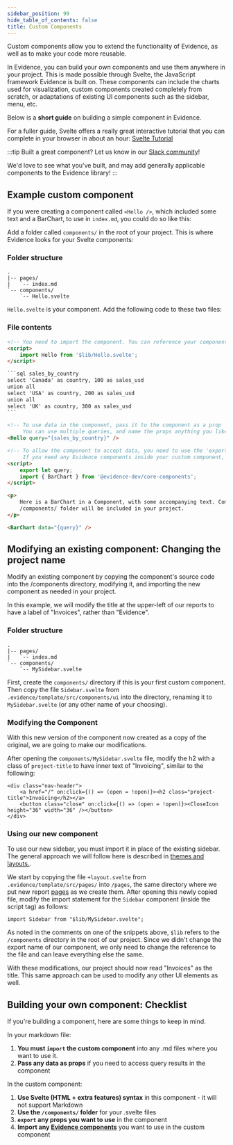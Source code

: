 ```yaml
---
sidebar_position: 99
hide_table_of_contents: false
title: Custom Components
---
```


Custom components allow you to extend the functionality of Evidence, as well as to make your code more reusable.

In Evidence, you can build your own components and use them anywhere in your project. This is made possible through Svelte, the JavaScript framework Evidence is built on. These components can include the charts used for visualization, custom components created completely from scratch, or adaptations of existing UI components such as the sidebar, menu, etc.

Below is a **short guide** on building a simple component in Evidence.

For a fuller guide, Svelte offers a really great interactive tutorial that you can complete in your browser in about an hour: [Svelte Tutorial](https://svelte.dev/tutorial/basics)

:::tip Built a great component?
Let us know in our [Slack community](https://join.slack.com/t/evidencedev/shared_invite/zt-uda6wp6a-hP6Qyz0LUOddwpXW5qG03Q)!

We'd love to see what you've built, and may add generally applicable components to the Evidence library!
:::

## Example custom component

If you were creating a component called `<Hello />`, which included some text and a BarChart, to use in `index.md`, you could do so like this:

Add a folder called `components/` in the root of your project. This is where Evidence looks for your Svelte components:

### Folder structure

```
.
|-- pages/
|   `-- index.md
`-- components/
    `-- Hello.svelte
```

`Hello.svelte` is your component. Add the following code to these two files:

### File contents

````html title="index.md"
<!-- You need to import the component. You can reference your components folder as '$lib' -->
<script>
	import Hello from '$lib/Hello.svelte';
</script>

```sql sales_by_country 
select 'Canada' as country, 100 as sales_usd 
union all 
select 'USA' as country, 200 as sales_usd 
union all 
select 'UK' as country, 300 as sales_usd 
```

<!-- To use data in the component, pass it to the component as a prop
     You can use multiple queries, and name the props anything you like -->
<Hello query="{sales_by_country}" />
````

```html title="Hello.svelte"
<!-- To allow the component to accept data, you need to use the 'export let' syntax
     If you need any Evidence components inside your custom component, you must import them explicitly -->
<script>
	export let query;
	import { BarChart } from '@evidence-dev/core-components';
</script>

<p>
	Here is a BarChart in a Component, with some accompanying text. Components stored in the
	/components/ folder will be included in your project.
</p>

<BarChart data="{query}" />
```

## Modifying an existing component: Changing the project name
Modify an existing component by copying the component's source code into the /components directory, modifying it, and importing the new component as needed in your project.

In this example, we will modify the title at the upper-left of our reports to have a label of "Invoices", rather than "Evidence".

### Folder structure

```
.
|-- pages/
|   `-- index.md
`-- components/
    `-- MySidebar.svelte
```

First, create the `components/` directory if this is your first custom component. Then copy the file `Sidebar.svelte` from `.evidence/template/src/components/ui` into the directory, renaming it to `MySidebar.svelte` (or any other name of your choosing).

### Modifying the Component

With this new version of the component now created as a copy of the original, we are going to make our modifications.

After opening the `components/MySidebar.svelte` file, modify the h2 with a class of `project-title` to have inner text of "Invoicing", similar to the following:
```svelte title="MySidebar.svelte"
<div class="nav-header">
    <a href="/" on:click={() => (open = !open)}><h2 class="project-title">Invoicing</h2></a>
    <button class="close" on:click={() => (open = !open)}><CloseIcon height="36" width="36" /></button>
</div>
```

### Using our new component

To use our new sidebar, you must import it in place of the existing sidebar. The general approach we will follow here is described in [themes and layouts.](/themes-and-layouts).

We start by copying the file `+layout.svelte` from `.evidence/template/src/pages/` into `/pages`, the same directory where we put new report [pages](/core-concepts/pages) as we create them. After opening this newly copied file, modify the import statement for the `Sidebar` component (inside the script tag) as follows:

```svelte title="+layout.svelte"
import Sidebar from "$lib/MySidebar.svelte";
```

As noted in the comments on one of the snippets above, `$lib` refers to the `/components` directory in the root of our project. Since we didn't change the export name of our component, we only need to change the reference to the file and can leave everything else the same.

With these modifications, our project should now read "Invoices" as the title. This same approach can be used to modify any other UI elements as well.

## Building your own component: Checklist

If you're building a component, here are some things to keep in mind.

In your markdown file:

1. **You must `import` the custom component** into any .md files where you want to use it.
1. **Pass any data as props** if you need to access query results in the component

In the custom component:

1. **Use Svelte (HTML + extra features) syntax** in this component - it will not support Markdown
1. **Use the `/components/` folder** for your .svelte files
1. **`export` any props you want to use** in the component
1. **Import any [Evidence components](https://github.com/evidence-dev/evidence/tree/main/sites/example-project/src/components)** you want to use in the custom component
